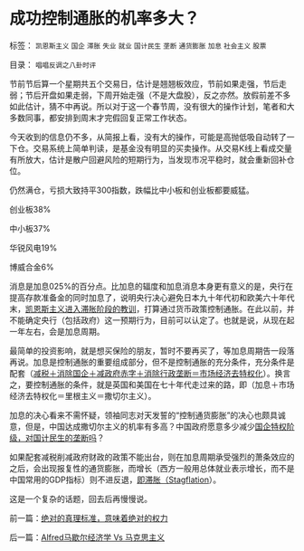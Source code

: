 # 成功控制通胀的机率多大？

标签： `凯恩斯主义` `国企` `滞胀` `失业` `就业` `国计民生` `垄断` `通货膨胀` `加息` `社会主义` `股票` 

目录： `唱唱反调之八卦时评`

节前节后算一个星期共五个交易日，估计是翘翘板效应，节前如果走强，节后走弱；节后开盘如果走弱，下周开始走强（不是大盘股），反之亦然。放假前差不多如此估计，猜不中再说。所以对于这一个春节周，没有很大的操作计划，笔者和大多数同事，都安排到周末才完假回复正常工作状态。

今天收到的信息仍不多，从简报上看，没有大的操作，可能是高抛低吸自动转了一下仓。交易系统上简单判读，是基金没有明显的买卖操作。从交易K线上看成交量有所放大，估计是散户回避风险的短期行为，当发现市况平稳时，就会重新回补仓位。

仍然满仓，亏损大致持平300指数，跌幅比中小板和创业板都要威猛。

创业板38%

中小板37%

华锐风电19%

博威合金6%

消息是加息025%的百分点。比加息的辐度和加息消息本身更有意义的是，央行在提高存款准备金的同时加息了，说明央行决心避免日本九十年代初和欧美六十年代末，[凯恩斯主义进入滞胀阶段的教训](../../../2010/4/23/凯恩斯主义就是社会主义就是计划经济.md)，打算通过货币政策控制通胀。在此以前，并不能确定央行（包括政府）这一预期行为，目前可以认定了。也就是说，从现在起一年左右，会是加息周期。

最简单的投资影响，就是想买保险的朋友，暂时不要再买了，等加息周期告一段落再说。加息是控制通胀的重要组成部分，但不是控制通胀的充分条件，充分条件是配套（[减税＋消除国企＋减政府赤字＋消除行政垄断＝市场经济去特权化](../../../2011/1/4/泡沫＝政府累计财税＝虚拟经济.md)）。换言之，要控制通胀的条件，就是英国和美国在七十年代走过来的路，即（加息＋市场经济去特权化＝里根主义＝撒切尔主义）。

加息的决心看来不需怀疑，领袖同志对天发誓的“控制通货膨胀”的决心也颇具诚意，但是，中国达成撒切尔主义的机率有多高？中国政府愿意多少减少[国企特权阶级，对国计民生的垄断吗](../../../2009/7/19/为什么中国市场经济一直不能去特权化？？.md)？

如果配套减税削减政府财政的政策不能出台，则在加息周期承受强烈的萧条效应的之后，会出现报复性的通货膨胀，而增长（西方一般用总体就业表示增长，而不是中国常用的GDP指标）则不进反退，[即滞胀（Stagflation](../../../2010/10/1/拨乱反正就会有“失去的几十年”——&gt;比亡国强！.md)）。

这是一个复杂的话题，回去后再慢慢说。

前一篇：[绝对的真理标准，意味着绝对的权力](../../../2011/2/8/绝对的真理标准，意味着绝对的权力.md)

后一篇：[Alfred马歇尔经济学&nbsp;Vs&nbsp;马克思主义](../../../2011/2/9/Alfred马歇尔经济学&nbsp;Vs&nbsp;马克思主义.md)